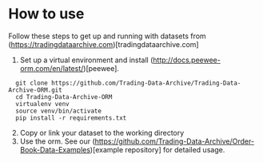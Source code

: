 # How to use

Follow these steps to get up and running with datasets from (https://tradingdataarchive.com)[tradingdataarchive.com]

1. Set up a virtual environment and install (http://docs.peewee-orm.com/en/latest/)[peewee].
```
  git clone https://github.com/Trading-Data-Archive/Trading-Data-Archive-ORM.git
  cd Trading-Data-Archive-ORM
  virtualenv venv
  source venv/bin/activate
  pip install -r requirements.txt
```
2. Copy or link your dataset to the working directory  
3. Use the orm. See our (https://github.com/Trading-Data-Archive/Order-Book-Data-Examples)[example repository] for detailed usage.
